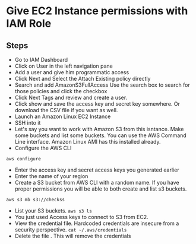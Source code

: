 # Give EC2 Instance permissions with IAM Role

## Steps
* Go to IAM Dashboard
* Click on User in the left navigation pane
* Add a user and give him programmatic access
* Click Next and Select the Attach Existing policy directly
* Search and add AmazonS3FullAccess Use the search box to search for those policies and click the checkbox
* Click Next Tags and review and create a user. 
* Click show and save the access key and secret key somewhere. Or download the CSV file if you want as well.
* Launch an Amazon Linux EC2 Instance
* SSH into it
* Let's say you want to work with Amazon S3 from this isntance. Make some buckets and list some buckets. You can use the AWS Command Line interface. Amazon Linux AMI has this installed already.
* Configure the AWS CLI

```
aws configure
```
* Enter the access key and secret access keys you generated earlier
* Enter the name of your region
* Create a S3 bucket from AWS CLI with a random name. If you have proper permissions you will be able to both create and list s3 buckets.
```
aws s3 mb s3://checkss
```
* List your S3 buckets.
```aws s3 ls ```
* You just used Access keys to connect to S3 from EC2.
* View the credential file. Hardcoded credentials are insecure from a security perspective.
```cat ~/.aws/credentials```
* Delete the file . This will remove the credentials
